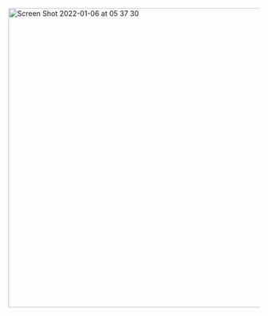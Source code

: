 

<img width="600" alt="Screen Shot 2022-01-06 at 05 37 30" src="https://user-images.githubusercontent.com/73655002/148305022-5b23eb6b-489a-423f-865d-54d9f20cce17.png">
